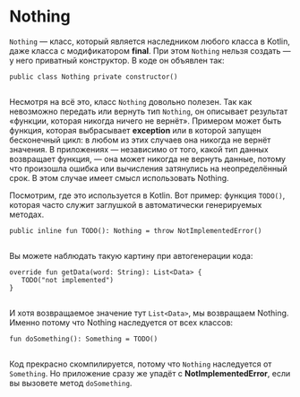 # Nothing

`Nothing` — класс, который является наследником любого класса в Kotlin, даже класса с модификатором **final**. При этом `Nothing` нельзя создать — у него приватный конструктор. В коде он объявлен так:

```
public class Nothing private constructor()
```

![](data:image/gif;base64,R0lGODlhAQABAPABAP///wAAACH5BAEKAAAALAAAAAABAAEAAAICRAEAOw==)![](data:image/gif;base64,R0lGODlhAQABAPABAP///wAAACH5BAEKAAAALAAAAAABAAEAAAICRAEAOw== "Click and drag to move")

Несмотря на всë это, класс `Nothing` довольно полезен. Так как невозможно передать или вернуть тип `Nothing`, он описывает результат «функции, которая никогда ничего не вернёт». Примером может быть функция, которая выбрасывает **exception** или в которой запущен бесконечный цикл: в любом из этих случаев она никогда не вернёт значения. В приложениях — независимо от того, какой тип данных возвращает функция, — она может никогда не вернуть данные, потому что произошла ошибка или вычисления затянулись на неопределённый срок. В этом случае имеет смысл использовать Nothing.

Посмотрим, где это используется в Kotlin. Вот пример: функция `TODO()`, которая часто служит заглушкой в автоматически генерируемых методах.

```
public inline fun TODO(): Nothing = throw NotImplementedError()
```

![](data:image/gif;base64,R0lGODlhAQABAPABAP///wAAACH5BAEKAAAALAAAAAABAAEAAAICRAEAOw==)![](data:image/gif;base64,R0lGODlhAQABAPABAP///wAAACH5BAEKAAAALAAAAAABAAEAAAICRAEAOw== "Click and drag to move")

Вы можете наблюдать такую картину при автогенерации кода:

```
override fun getData(word: String): List<Data> {
   TODO("not implemented")
}
```

![](data:image/gif;base64,R0lGODlhAQABAPABAP///wAAACH5BAEKAAAALAAAAAABAAEAAAICRAEAOw==)![](data:image/gif;base64,R0lGODlhAQABAPABAP///wAAACH5BAEKAAAALAAAAAABAAEAAAICRAEAOw== "Click and drag to move")

И хотя возвращаемое значение тут `List<Data>`, мы возвращаем Nothing. Именно потому что Nothing наследуется от всех классов:

```
fun doSomething(): Something = TODO()
```

![](data:image/gif;base64,R0lGODlhAQABAPABAP///wAAACH5BAEKAAAALAAAAAABAAEAAAICRAEAOw==)![](data:image/gif;base64,R0lGODlhAQABAPABAP///wAAACH5BAEKAAAALAAAAAABAAEAAAICRAEAOw== "Click and drag to move")

Код прекрасно скомпилируется, потому что `Nothing` наследуется от `Something`. Но приложение сразу же упадёт с **NotImplementedError**, если вы вызовете метод `doSomething`.
